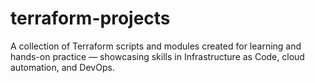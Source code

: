 # terraform-projects
A collection of Terraform scripts and modules created for learning and hands-on practice — showcasing skills in Infrastructure as Code, cloud automation, and DevOps.
